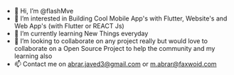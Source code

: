 - 👋 Hi, I’m @flashMve
- 👀 I’m interested in Building Cool Mobile App's with Flutter, Website's and Web App's (with Flutter or REACT Js)
- 🌱 I’m currently learning New Things everyday
- 💞️ I’m looking to collaborate on any project really but would love to collaborate on a Open Source Project to help the community and my learning also
- 📫 Contact me on abrar.javed3@gmail.com or m.abrar@faxwoid.com
